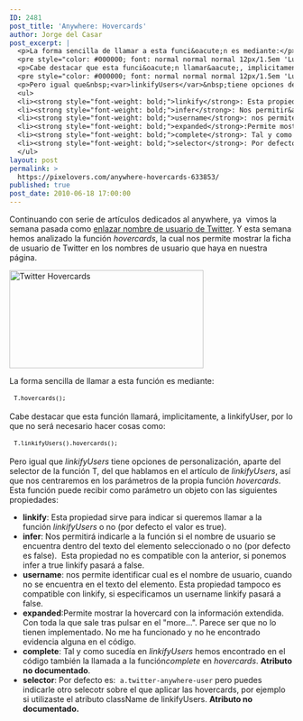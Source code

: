 ```yaml
---
ID: 2481
post_title: 'Anywhere: Hovercards'
author: Jorge del Casar
post_excerpt: |
  <p>La forma sencilla de llamar a esta funci&oacute;n es mediante:</p>
  <pre style="color: #000000; font: normal normal normal 12px/1.5em 'Lucida Grande', Helvetica, Arial, sans-serif; margin: 8px;"><code>T.hovercards();</code></pre>
  <p>Cabe destacar que esta funci&oacute;n llamar&aacute;, implicitamente, a linkifyUser, por lo que no ser&aacute; necesario hacer cosas como:</p>
  <pre style="color: #000000; font: normal normal normal 12px/1.5em 'Lucida Grande', Helvetica, Arial, sans-serif; margin: 8px;"><code>T.linkifyUsers().hovercards();</code></pre>
  <p>Pero igual que&nbsp;<var>linkifyUsers</var>&nbsp;tiene opciones de personalizaci&oacute;n, aparte del selector de la funci&oacute;n T, del que hablamos en el art&iacute;culo de&nbsp;<var>linkifyUsers</var>, as&iacute; que nos centraremos en los par&aacute;metros de la propia funci&oacute;n&nbsp;<var>hovercards</var>. Esta funci&oacute;n puede recibir como par&aacute;metro un objeto con las siguientes propiedades:</p>
  <ul>
  <li><strong style="font-weight: bold;">linkify</strong>: Esta propiedad sirve para indicar si queremos llamar a la funci&oacute;n&nbsp;<var>linkifyUsers</var>&nbsp;o no (por defecto el valor es true).</li>
  <li><strong style="font-weight: bold;">infer</strong>: Nos permitir&aacute; indicarle a la funci&oacute;n si el nombre de usuario se encuentra dentro del texto del elemento seleccionado o no (por defecto es false).&nbsp; Esta propiedad no es compatible con la anterior, si ponemos infer a true linkify pasar&aacute; a false.</li>
  <li><strong style="font-weight: bold;">username</strong>: nos permite identificar cual es el nombre de usuario, cuando no se encuentra en el texto del elemento. Esta propiedad tampoco es compatible con linkify, si especificamos un username linkify pasar&aacute; a false.</li>
  <li><strong style="font-weight: bold;">expanded</strong>:Permite mostrar la hovercard con la informaci&oacute;n extendida. Con toda la que sale tras pulsar en el "more...". Parece ser que no lo tienen implementado. No me ha funcionado y no he encontrado evidencia alguna en el c&oacute;digo.</li>
  <li><strong style="font-weight: bold;">complete</strong>: Tal y como suced&iacute;a en&nbsp;<var>linkifyUsers</var>&nbsp;hemos encontrado en el c&oacute;digo tambi&eacute;n la llamada a la funci&oacute;n<var>complete</var>&nbsp;en&nbsp;<var>hovercards</var>.&nbsp;<strong style="font-weight: bold;">Atributo no documentado</strong>.</li>
  <li><strong style="font-weight: bold;">selector</strong>: Por defecto es: 'a.twitter-anywhere-user' pero puedes indicarle otro selecotr sobre el que aplicar las hovercards, por ejemplo si utilizaste el atributo className de linkifyUsers.&nbsp;<strong style="font-weight: bold;">Atributo no documentado.</strong></li>
  </ul>
layout: post
permalink: >
  https://pixelovers.com/anywhere-hovercards-633853/
published: true
post_date: 2010-06-18 17:00:00
---
```

Continuando con serie de artículos dedicados al anywhere, ya  vimos la semana pasada como <a title="Anywhere: Auto-linkification of Twitter usernames" href="http://pixelovers.com/anywhere-auto-linkification-twitter-usernames-610375">enlazar nombre de usuario de Twitter</a>. Y esta semana hemos analizado la función <var>hovercards</var>, la cual nos permite mostrar la ficha de usuario de Twitter en los nombres de usuario que haya en nuestra página.

<!--more-->

<img title="Twitter Hovercards" src="/app/uploads/sites/7/2010/06/633853-259813.jpg" alt="Twitter Hovercards" width="344" height="174" />

La forma sencilla de llamar a esta función es mediante:
<pre style="color: #000000; font: normal normal normal 12px/1.5em \'Lucida Grande\', Helvetica, Arial, sans-serif; margin: 8px;"><code>T.hovercards();</code></pre>
Cabe destacar que esta función llamará, implicitamente, a linkifyUser, por lo que no será necesario hacer cosas como:
<pre style="color: #000000; font: normal normal normal 12px/1.5em \'Lucida Grande\', Helvetica, Arial, sans-serif; margin: 8px;"><code>T.linkifyUsers().hovercards();</code></pre>
Pero igual que <var>linkifyUsers</var> tiene opciones de personalización, aparte del selector de la función T, del que hablamos en el artículo de <var>linkifyUsers</var>, así que nos centraremos en los parámetros de la propia función <var>hovercards</var>. Esta función puede recibir como parámetro un objeto con las siguientes propiedades:
<ul>
	<li><strong style="font-weight: bold;">linkify</strong>: Esta propiedad sirve para indicar si queremos llamar a la función <var>linkifyUsers</var> o no (por defecto el valor es true).</li>
	<li><strong style="font-weight: bold;">infer</strong>: Nos permitirá indicarle a la función si el nombre de usuario se encuentra dentro del texto del elemento seleccionado o no (por defecto es false).  Esta propiedad no es compatible con la anterior, si ponemos infer a true linkify pasará a false.</li>
	<li><strong style="font-weight: bold;">username</strong>: nos permite identificar cual es el nombre de usuario, cuando no se encuentra en el texto del elemento. Esta propiedad tampoco es compatible con linkify, si especificamos un username linkify pasará a false.</li>
	<li><strong style="font-weight: bold;">expanded</strong>:Permite mostrar la hovercard con la información extendida. Con toda la que sale tras pulsar en el "more...". Parece ser que no lo tienen implementado. No me ha funcionado y no he encontrado evidencia alguna en el código.</li>
	<li><strong style="font-weight: bold;">complete</strong>: Tal y como sucedía en <var>linkifyUsers</var> hemos encontrado en el código también la llamada a la función<var>complete</var> en <var>hovercards</var>. <strong style="font-weight: bold;">Atributo no documentado</strong>.</li>
	<li><strong style="font-weight: bold;">selector</strong>: Por defecto es:  <code>a.twitter-anywhere-user</code> pero puedes indicarle otro selecotr sobre el que aplicar las hovercards, por ejemplo si utilizaste el atributo className de linkifyUsers. <strong style="font-weight: bold;">Atributo no documentado.</strong></li>
</ul>
